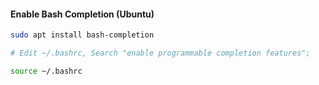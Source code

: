 #### Enable Bash Completion (Ubuntu)

```bash
sudo apt install bash-completion

# Edit ~/.bashrc, Search "enable programmable completion features";

source ~/.bashrc
```
